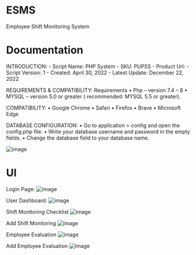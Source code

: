 # ESMS
Employee Shift Monitoring System

# Documentation
INTRODUCTION:
	- Script Name: PHP System
	- SKU: PUPSS
	- Product Url: 
	- Script Version: 1
	- Created: April 30, 2022
	- Latest Update: December 22, 2022

REQUIREMENTS & COMPATIBILITY:
Requirements
•	Php – version 7.4 – 8 
•	MYSQL – version 5.0 or greater ( recommended: MYSQL 5.5 or greater).

COMPATIBILITY:
•	Google Chrome
•	Safari
•	Firefox
•	Brave
•	Microsoft Edge

DATABASE CONFIGURATION:
•	Go to application > config and open the config.php file.
•	Write your database username and password in the empty fields.
•	Change the database field to your database name.
 
![image](https://user-images.githubusercontent.com/119407422/209150859-d83cc751-75c8-4e43-bb5a-3c6f9564dacd.png)

# UI
Login Page:
![image](https://user-images.githubusercontent.com/119407422/209150948-994bdc28-ce19-4a31-87da-f8324d756786.png)

User Dashboard:
![image](https://user-images.githubusercontent.com/119407422/209151011-1865d58d-f991-4389-834f-df4326ebcf65.png)

Shift Monitoring Checklist
![image](https://user-images.githubusercontent.com/119407422/209151087-acd7fe18-e64c-4d27-ac6c-0761747b8425.png)

Add Shift Monitoring
![image](https://user-images.githubusercontent.com/119407422/209151180-aaf5a468-06ed-43a2-a7cd-1bfae4480270.png)

Employee Evaluation
![image](https://user-images.githubusercontent.com/119407422/209151251-59b3baf4-79d5-4829-bc66-cdb9436fdb08.png)

Add Employee Evaluation
![image](https://user-images.githubusercontent.com/119407422/209151327-7e8c07f6-f2fc-4703-8daf-d00086069b33.png)



